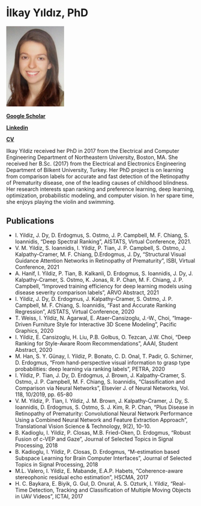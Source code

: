 
# İlkay Yıldız, PhD 

<img src="ilkayyildiz.jpg" width="154"/>   

[**Google Scholar**](https://scholar.google.com/citations?user=rXGU5mYAAAAJ&hl=en) 

[**Linkedin**](https://www.linkedin.com/in/ilkay-y%C4%B1ld%C4%B1z/)  

<a href="Yildiz_CV_after_PhD.pdf">**CV**</a>

Ilkay Yildiz received her PhD in 2017 from the Electrical and Computer Engineering Department of Northeastern University, Boston, MA. She received her B.Sc. (2017) from the Electrical and Electronics Engineering Department of Bilkent University, Turkey. Her PhD project is on learning from comparison labels for accurate and fast detection of the Retinopathy of Prematurity disease, one of the leading causes of childhood blindness. Her research interests span ranking and preference learning, deep learning, optimization, probabilistic modeling, and computer vision. In her spare time, she enjoys playing the violin and swimming.

## Publications

- I. Yildiz, J. Dy, D. Erdogmus, S. Ostmo, J. P. Campbell, M. F. Chiang, S. Ioannidis, “Deep Spectral Ranking”, AISTATS, Virtual Conference, 2021. 
- V. M. Yildiz, S. Ioannidis, I. Yildiz, P. Tian, J. P. Campbell, S. Ostmo, J. Kalpathy-Cramer, M. F. Chiang, D.Erdogmus, J. Dy, “Structural Visual Guidance Attention Networks in Retinopathy of Prematurity”, ISBI, Virtual Conference, 2021
- A. Hanif, I. Yildiz, P. Tian, B. Kalkanli, D. Erdogmus, S. Ioannidis, J. Dy, J. Kalpathy-Cramer, S. Ostmo, K. Jonas, R. P. Chan, M. F. Chiang, J. P. Campbell, “Improved training efficiency for deep learning models using disease severity comparison labels”, ARVO Abstract, 2021
- I. Yildiz, J. Dy, D. Erdogmus, J. Kalpathy-Cramer, S. Ostmo, J. P. Campbell, M. F. Chiang, S. Ioannidis, “Fast and Accurate Ranking Regression”, AISTATS, Virtual Conference, 2020
- T. Weiss, I. Yildiz, N. Agarwal, E. Ataer-Cansizoglu, J.-W., Choi, “Image-Driven Furniture Style for Interactive 3D Scene Modeling”, Pacific Graphics, 2020
- I. Yildiz, E. Cansizoglu, H. Liu, P.B. Golbus, O. Tezcan, J.W. Choi, “Deep Ranking for Style-Aware Room Recommendations”, AAAI, Student Abstract, 2020
- M. Han, S. Y. Günay, I. Yildiz, P. Bonato, C. D. Onal, T. Padir, G. Schirner, D. Erdogmus, “From hand-perspective visual information to grasp type probabilities: deep learning via ranking labels”, PETRA, 2020
- I. Yildiz, P. Tian, J. Dy, D. Erdogmus, J. Brown, J. Kalpathy-Cramer, S. Ostmo, J. P. Campbell, M. F. Chiang, S. Ioannidis, “Classification and Comparison via Neural Networks”, Elsevier J. of Neural Networks, Vol. 118, 10/2019, pp. 65-80
- V. M. Yildiz, P. Tian, I. Yildiz, J. M. Brown, J. Kalpathy-Cramer, J. Dy, S. Ioannidis, D. Erdogmus, S. Ostmo, S. J. Kim, R. P. Chan, “Plus Disease in Retinopathy of Prematurity: Convolutional Neural Network Performance Using a Combined Neural Network and Feature Extraction Approach”, Translational Vision Science & Technology, 9(2), 10-10.
- B. Kadioglu, I. Yildiz, P. Closas, M.B. Fried-Oken, D. Erdogmus, “Robust Fusion of c-VEP and Gaze”, Journal of Selected Topics in Signal Processing, 2018
- B. Kadioglu, I. Yildiz, P. Closas, D. Erdogmus, “M-estimation based Subspace Learning for Brain Computer Interfaces”, Journal of Selected Topics in Signal Processing, 2018
- M.L. Valero, I. Yildiz, E. Mabande, E.A.P. Habets, “Coherence-aware stereophonic residual echo estimation”, HSCMA, 2017
- H. C. Baykara, E. Biyik, G. Gul, D. Onural, A. S. Ozturk, I. Yildiz, “Real-Time Detection, Tracking and Classification of Multiple Moving Objects in UAV Videos”, ICTAI, 2017








